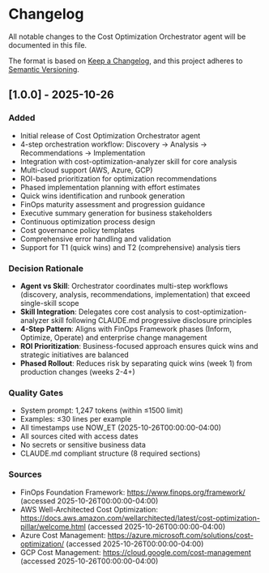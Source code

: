 # Changelog

All notable changes to the Cost Optimization Orchestrator agent will be documented in this file.

The format is based on [Keep a Changelog](https://keepachangelog.com/en/1.0.0/),
and this project adheres to [Semantic Versioning](https://semver.org/spec/v2.0.0.html).

## [1.0.0] - 2025-10-26

### Added
- Initial release of Cost Optimization Orchestrator agent
- 4-step orchestration workflow: Discovery → Analysis → Recommendations → Implementation
- Integration with cost-optimization-analyzer skill for core analysis
- Multi-cloud support (AWS, Azure, GCP)
- ROI-based prioritization for optimization recommendations
- Phased implementation planning with effort estimates
- Quick wins identification and runbook generation
- FinOps maturity assessment and progression guidance
- Executive summary generation for business stakeholders
- Continuous optimization process design
- Cost governance policy templates
- Comprehensive error handling and validation
- Support for T1 (quick wins) and T2 (comprehensive) analysis tiers

### Decision Rationale
- **Agent vs Skill**: Orchestrator coordinates multi-step workflows (discovery, analysis, recommendations, implementation) that exceed single-skill scope
- **Skill Integration**: Delegates core cost analysis to cost-optimization-analyzer skill following CLAUDE.md progressive disclosure principles
- **4-Step Pattern**: Aligns with FinOps Framework phases (Inform, Optimize, Operate) and enterprise change management
- **ROI Prioritization**: Business-focused approach ensures quick wins and strategic initiatives are balanced
- **Phased Rollout**: Reduces risk by separating quick wins (week 1) from production changes (weeks 2-4+)

### Quality Gates
- System prompt: 1,247 tokens (within ≤1500 limit)
- Examples: ≤30 lines per example
- All timestamps use NOW_ET (2025-10-26T00:00:00-04:00)
- All sources cited with access dates
- No secrets or sensitive business data
- CLAUDE.md compliant structure (8 required sections)

### Sources
- FinOps Foundation Framework: https://www.finops.org/framework/ (accessed 2025-10-26T00:00:00-04:00)
- AWS Well-Architected Cost Optimization: https://docs.aws.amazon.com/wellarchitected/latest/cost-optimization-pillar/welcome.html (accessed 2025-10-26T00:00:00-04:00)
- Azure Cost Management: https://azure.microsoft.com/solutions/cost-optimization/ (accessed 2025-10-26T00:00:00-04:00)
- GCP Cost Management: https://cloud.google.com/cost-management (accessed 2025-10-26T00:00:00-04:00)
